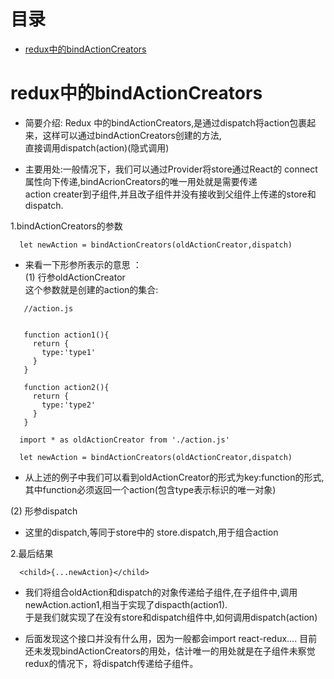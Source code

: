 # 目录

- [redux中的bindActionCreators](#redux中的bindActionCreators)

# redux中的bindActionCreators

- 简要介绍: Redux 中的bindActionCreators,是通过dispatch将action包裹起来，这样可以通过bindActionCreators创建的方法,   
  直接调用dispatch(action)(隐式调用)  

- 主要用处:一般情况下，我们可以通过Provider将store通过React的 connect 属性向下传递,bindAcrionCreators的唯一用处就是需要传递  
  action creater到子组件,并且改子组件并没有接收到父组件上传递的store和dispatch.  

1.bindActionCreators的参数

```
  let newAction = bindActionCreators(oldActionCreator,dispatch)
```

- 来看一下形参所表示的意思 ：  
  (1) 行参oldActionCreator  
 这个参数就是创建的action的集合:  

 ```
    //action.js


    function action1(){
      return {
        type:'type1'
      }
    }

    function action2(){
      return {
        type:'type2'
      }
    }

 ```

```
  import * as oldActionCreator from './action.js'

  let newAction = bindActionCreators(oldActionCreator,dispatch)
```

- 从上述的例子中我们可以看到oldActionCreator的形式为key:function的形式,其中function必须返回一个action(包含type表示标识的唯一对象)  
  
(2) 形参dispatch  

- 这里的dispatch,等同于store中的 store.dispatch,用于组合action   

2.最后结果

```
  <child>{...newAction}</child>
```

- 我们将组合oldAction和dispatch的对象传递给子组件,在子组件中,调用newAction.action1,相当于实现了dispacth(action1).  
  于是我们就实现了在没有store和dispatch组件中,如何调用dispatch(action)  

- 后面发现这个接口并没有什么用，因为一般都会import react-redux…. 目前还未发现bindActionCreators的用处，估计唯一的用处就是在子组件未察觉redux的情况下，将dispatch传递给子组件。